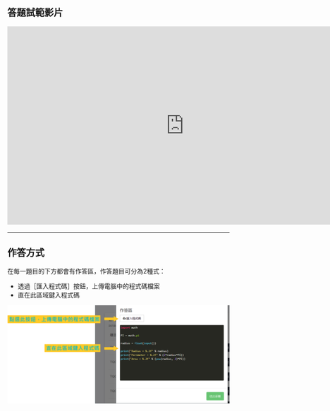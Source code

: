 ## 答題試範影片 ##

<iframe width="800" height="450" src="https://www.youtube.com/embed/n2WJFZTZD0g?rel=0" frameborder="0" allow="autoplay; encrypted-media" allowfullscreen></iframe>

---

## 作答方式 ## 

在每一題目的下方都會有作答區，作答題目可分為2種式：
* 透過［匯入程式碼］按鈕，上傳電腦中的程式碼檔案
* 直在此區域鍵入程式碼

![](/assets/cjmds01我的課程-02-練習題組-04.png)






